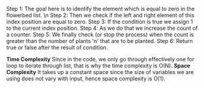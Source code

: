 
Step 1: The goal here is to identify the element which is equal to zero in the flowerbed list. \n
Step 2: Then we check if the left and right element of this index position are equal to zero.
Step 3: If the condition is true we assign 1 to the current index position.
Step 4: As we do that we increase the count of a counter.
Step 5: We finally check (or stop the process) when the count is greater than the number of plants 'n' that are to be planted.
Step 6: Return true or false after the result of condition.

**Time Complexity**
Since in the code, we only go through effectively one for loop to iterate through list, that is why the time complexity is O(N).
**Space Complexity**
It takes up a constant space since the size of variables we are using does not vary with input, hence space complexity is O(1).
